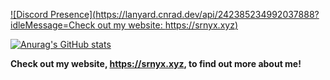 [![Discord Presence](https://lanyard.cnrad.dev/api/242385234992037888?idleMessage=Check out my website: https://srnyx.xyz)](https://srnyx.xyz)

[![Anurag's GitHub stats](https://github-readme-stats.vercel.app/api?username=srnyx&show_icons=true&theme=github_dark)](https://github.com/anuraghazra/github-readme-stats)

**Check out my website, https://srnyx.xyz, to find out more about me!**
